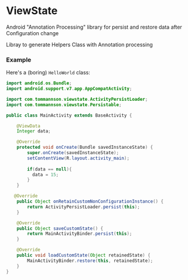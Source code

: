 # ViewState
Android "Annotation Processing" library for persist and restore data after Configuration change


Libray to generate Helpers Class with Annotation processing



### Example

Here's a (boring) `HelloWorld` class:

```java
import android.os.Bundle;
import android.support.v7.app.AppCompatActivity;

import com.tommannson.viewstate.ActivityPersistLoader;
import com.tommannson.viewstate.Persistable;

public class MainActivity extends BaseActivity {

    @ViewData
    Integer data;

    @Override
    protected void onCreate(Bundle savedInstanceState) {
        super.onCreate(savedInstanceState);
        setContentView(R.layout.activity_main);
        
        if(data == null){
          data = 15;
        }
    }

   @Override
    public Object onRetainCustomNonConfigurationInstance() {
        return ActivityPersistLoader.persist(this);
    }

    @Override
    public Object saveCustomState() {
        return MainActivityBinder.persist(this);
    }

    @Override
    public void loadCustomState(Object retainedState) {
        MainActivityBinder.restore(this, retainedState);
    }
}
```
